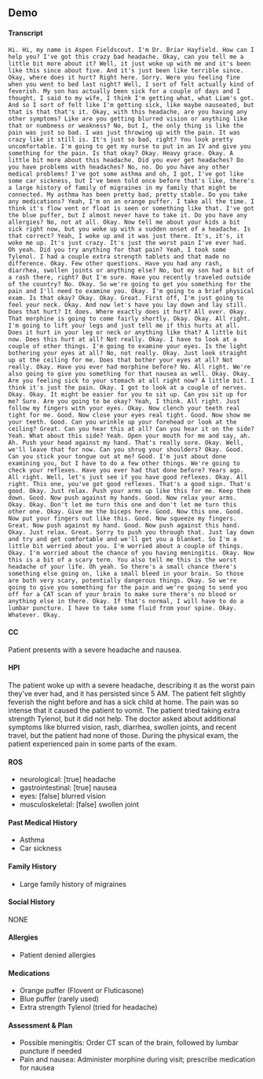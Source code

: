 Demo
---
#### Transcript
```
Hi. Hi, my name is Aspen Fieldscout. I'm Dr. Briar Hayfield. How can I help you? I've got this crazy bad headache. Okay, can you tell me a little bit more about it? Well, it just woke up with me and it's been like this since about five. And it's just been like terrible since. Okay, where does it hurt? Right here. Sorry. Were you feeling fine when you went to bed last night? Well, I sort of felt actually kind of feverish. My son has actually been sick for a couple of days and I thought, I said to my wife, I think I'm getting what, what Liam's got. And so I sort of felt like I'm getting sick, like maybe nauseated, but that is that that's it. Okay, with this headache, are you having any other symptoms? Like are you getting blurred vision or anything like that or numbness or weakness? No, but I, the only thing is like the pain was just so bad. I was just throwing up with the pain. It was crazy like it still is. It's just so bad, right? You look pretty uncomfortable. I'm going to get my nurse to put in an IV and give you something for the pain. Is that okay? Okay. Heavy grace. Okay. A little bit more about this headache. Did you ever get headaches? Do you have problems with headaches? No, no. Do you have any other medical problems? I've got some asthma and oh, I got, I've got like some car sickness, but I've been told once before that's like, there's a large history of family of migraines in my family that might be connected. My asthma has been pretty bad, pretty stable. Do you take any medications? Yeah, I'm on an orange puffer. I take all the time. I think it's flow vent or float is seen or something like that. I've got the blue puffer, but I almost never have to take it. Do you have any allergies? No, not at all. Okay. Now tell me about your kids a bit sick right now, but you woke up with a sudden onset of a headache. Is that correct? Yeah, I woke up and it was just there. It's, it's, it woke me up. It's just crazy. It's just the worst pain I've ever had. Oh yeah. Did you try anything for that pain? Yeah, I took some Tylenol. I had a couple extra strength tablets and that made no difference. Okay. Few other questions. Have you had any rash, diarrhea, swollen joints or anything else? No, but my son had a bit of a rash there, right? But I'm sure. Have you recently traveled outside of the country? No. Okay. So we're going to get you something for the pain and I'll need to examine you. Okay. I'm going to a brief physical exam. Is that okay? Okay. Okay. Great. First off, I'm just going to feel your neck. Okay. And now let's have you lay down and lay still. Does that hurt? It does. Where exactly does it hurt? All over. Okay. That morphine is going to come fairly shortly. Okay. Okay. All right. I'm going to lift your legs and just tell me if this hurts at all. Does it hurt in your leg or neck or anything like that? A little bit now. Does this hurt at all? Not really. Okay. I have to look at a couple of other things. I'm going to examine your eyes. Is the light bothering your eyes at all? No, not really. Okay. Just look straight up at the ceiling for me. Does that bother your eyes at all? Not really. Okay. Have you ever had morphine before? No. All right. We're also going to give you something for that nausea as well. Okay. Okay. Are you feeling sick to your stomach at all right now? A little bit. I think it's just the pain. Okay. I got to look at a couple of nerves. Okay. Okay. It might be easier for you to sit up. Can you sit up for me? Sure. Are you going to be okay? Yeah, I think. All right. Just follow my fingers with your eyes. Okay. Now clench your teeth real tight for me. Good. Now close your eyes real tight. Good. Now show me your teeth. Good. Can you wrinkle up your forehead or look at the ceiling? Great. Can you hear this at all? Can you hear it on the side? Yeah. What about this side? Yeah. Open your mouth for me and say, ah. Ah. Push your head against my hand. That's really sore. Okay. Well, we'll leave that for now. Can you shrug your shoulders? Okay. Good. Can you stick your tongue out at me? Good. I'm just about done examining you, but I have to do a few other things. We're going to check your reflexes. Have you ever had that done before? Years ago. All right. Well, let's just see if you have good reflexes. Okay. All right. This one, you've got good reflexes. That's a good sign. That's good. Okay. Just relax. Push your arms up like this for me. Keep them down. Good. Now push against my hands. Good. Now relax your arms. Okay. Okay. Don't let me turn this one and don't let me turn this other one. Okay. Give me the biceps here. Good. Now this one. Good. Now put your fingers out like this. Good. Now squeeze my fingers. Great. Now push against my hand. Good. Now push against this hand. Okay. Just relax. Great. Sorry to push you through that. Just lay down and try and get comfortable and we'll get you a blanket. So I'm a little bit worried about you. I'm worried about a couple of things. Okay. I'm worried about the chance of you having meningitis. Okay. Now this is a bit of a scary term. You also tell me this is the worst headache of your life. Oh yeah. So there's a small chance there's something else going on, like a small bleed in your brain. So those are both very scary, potentially dangerous things. Okay. So we're going to give you something for the pain and we're going to send you off for a CAT scan of your brain to make sure there's no blood or anything else in there. Okay. If that's normal, I will have to do a lumbar puncture. I have to take some fluid from your spine. Okay. Whatever. Okay.
```

#### CC 
Patient presents with a severe headache and nausea. 

#### HPI 
The patient woke up with a severe headache, describing it as the worst pain they've ever had, and it has persisted since 5 AM. The patient felt slightly feverish the night before and has a sick child at home. The pain was so intense that it caused the patient to vomit. The patient tried taking extra strength Tylenol, but it did not help. The doctor asked about additional symptoms like blurred vision, rash, diarrhea, swollen joints, and recent travel, but the patient had none of those. During the physical exam, the patient experienced pain in some parts of the exam.

#### ROS 
- neurological: [true] headache 
- gastrointestinal: [true] nausea 
- eyes: [false] blurred vision 
- musculoskeletal: [false] swollen joint 

#### Past Medical History 
- Asthma
- Car sickness

#### Family History 
- Large family history of migraines

#### Social History 
NONE

#### Allergies 
- Patient denied allergies

#### Medications 
- Orange puffer (Flovent or Fluticasone)
- Blue puffer (rarely used)
- Extra strength Tylenol (tried for headache)

#### Assessment & Plan 
- Possible meningitis: Order CT scan of the brain, followed by lumbar puncture if needed
- Pain and nausea: Administer morphine during visit; prescribe medication for nausea

